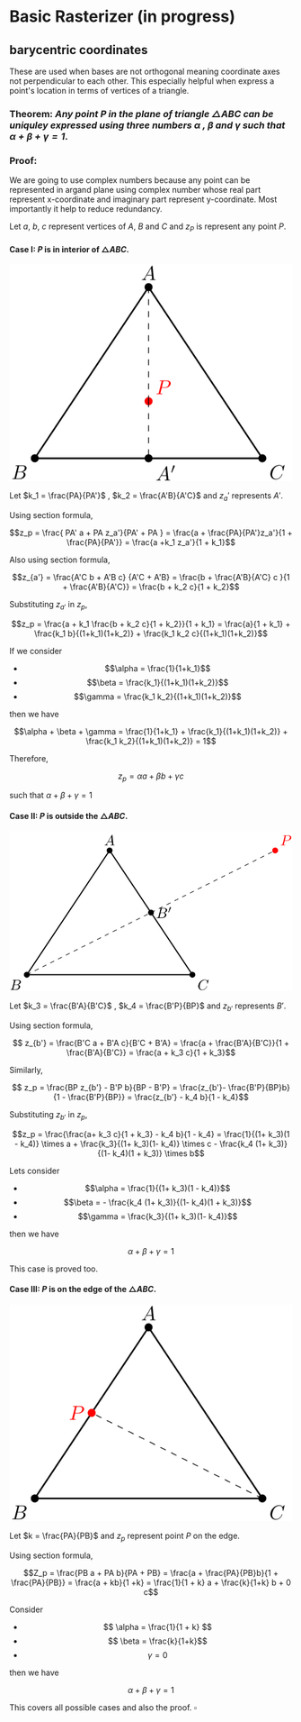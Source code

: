 # Basic Rasterizer (in progress)

## barycentric coordinates

These are used when bases are not orthogonal meaning coordinate axes not perpendicular to each other. This especially helpful when express a point's location in terms of vertices of a triangle. 

### **Theorem:** *Any point $P$ in the plane of triangle $\triangle ABC$ can be uniquley expressed using three numbers $\alpha$ , $\beta$ and $\gamma$ such that $\alpha + \beta + \gamma = 1$*.

### Proof:

We are going to use complex numbers because any point can be represented in argand plane using complex number whose real part represent x-coordinate and imaginary part represent y-coordinate. Most importantly it help to reduce redundancy. 

Let $a$, $b$, $c$ represent vertices of $A$, $B$ and $C$ and $z_P$ is represent any point $P$.

#### Case I: $P$ is in interior of $\triangle ABC$.

![case 1](./figs/baryinside.png)

Let $k_1 = \frac{PA}{PA'}$ , $k_2 = \frac{A'B}{A'C}$ and $z_a'$ represents $A'$.

Using section formula,

$$z_p = \frac{ PA' a + PA z_a'}{PA' + PA } = \frac{a + \frac{PA}{PA'}z_a'}{1 + \frac{PA}{PA'}} = \frac{a +k_1 z_a'}{1 + k_1}$$ 

Also using section formula,

$$z_{a'} = \frac{A'C b + A'B c} {A'C + A'B} = \frac{b + \frac{A'B}{A'C} c  }{1 + \frac{A'B}{A'C}} = \frac{b + k_2 c}{1 + k_2}$$

Substituting $z_{a'}$ in $z_p$,

$$z_p = \frac{a + k_1 \frac{b + k_2 c}{1 + k_2}}{1 + k_1} = \frac{a}{1 + k_1} + \frac{k_1 b}{(1+k_1)(1+k_2)} + \frac{k_1 k_2 c}{(1+k_1)(1+k_2)}$$

If we consider

- $$\alpha = \frac{1}{1+k_1}$$
- $$\beta = \frac{k_1}{(1+k_1)(1+k_2)}$$
- $$\gamma = \frac{k_1 k_2}{(1+k_1)(1+k_2)}$$

then we have 

$$\alpha + \beta + \gamma = \frac{1}{1+k_1} + \frac{k_1}{(1+k_1)(1+k_2)} + \frac{k_1 k_2}{(1+k_1)(1+k_2)} = 1$$

Therefore,

$$ z_p = \alpha a + \beta b + \gamma c$$

such that $\alpha + \beta + \gamma = 1$

#### Case II: $P$ is outside the $\triangle ABC$.

![P oustide ABC](./figs/baryoutside.png)

Let $k_3 = \frac{B'A}{B'C}$ , $k_4 = \frac{B'P}{BP}$ and $z_{b'}$ represents $B'$.

Using section formula, 

$$ z_{b'} = \frac{B'C a + B'A c}{B'C + B'A} = \frac{a + \frac{B'A}{B'C}}{1 + \frac{B'A}{B'C}} = \frac{a + k_3 c}{1 + k_3}$$

Similarly,

$$ z_p = \frac{BP z_{b'} - B'P b}{BP - B'P} = \frac{z_{b'}- \frac{B'P}{BP}b}{1 - \frac{B'P}{BP}} = \frac{z_{b'} - k_4 b}{1 - k_4}$$

Substituting $z_{b'}$ in $z_p$,

$$z_p = \frac{\frac{a+ k_3 c}{1 + k_3} - k_4 b}{1 - k_4} =  \frac{1}{(1+ k_3)(1 - k_4)} \times a + \frac{k_3}{(1+ k_3)(1- k_4)} \times c - \frac{k_4 (1+ k_3)}{(1- k_4)(1 + k_3)} \times b$$

Lets consider

- $$\alpha = \frac{1}{(1+ k_3)(1 - k_4)}$$
- $$\beta = - \frac{k_4 (1+ k_3)}{(1- k_4)(1 + k_3)}$$
- $$\gamma =  \frac{k_3}{(1+ k_3)(1- k_4)}$$

then we have

$$\alpha + \beta + \gamma = 1 $$

This case is proved too.

#### Case III: $P$ is on the edge of the $\triangle ABC$.

![edge case](./figs/baryon.png)

Let $k = \frac{PA}{PB}$ and $z_p$ represent point $P$ on the edge.

Using section formula,

$$Z_p = \frac{PB a + PA b}{PA + PB} = \frac{a + \frac{PA}{PB}b}{1 + \frac{PA}{PB}} = \frac{a + kb}{1 +k} = \frac{1}{1 + k} a + \frac{k}{1+k} b + 0 c$$

Consider 

- $$ \alpha = \frac{1}{1 + k} $$
- $$ \beta = \frac{k}{1+k}$$
- $$ \gamma = 0$$

then we have 

$$\alpha + \beta + \gamma = 1 $$

This covers all possible cases and also the proof. $\square$